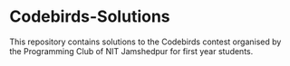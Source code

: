 # Codebirds-Solutions
This repository contains solutions to the Codebirds contest organised by the Programming Club of NIT Jamshedpur for first year students.

